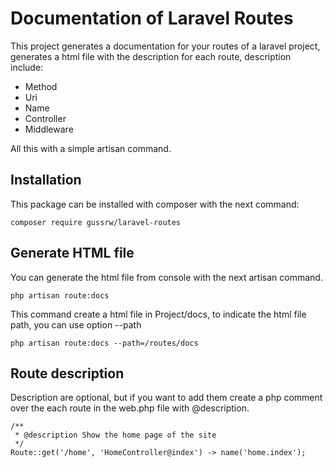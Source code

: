 # Documentation of Laravel Routes

This project generates a documentation for your routes of a laravel project, generates a html file with the description for each route, description include:

* Method
* Uri
* Name
* Controller
* Middleware

All this with a simple artisan command.

## Installation

This package can be installed with composer with the next command:

`composer require gussrw/laravel-routes`

## Generate HTML file

You can generate the html file from console with the next artisan command.

`php artisan route:docs`

This command create a html file in Project/docs, to indicate the html file path, you can use option --path 

`php artisan route:docs --path=/routes/docs`



## Route description

Description are optional, but if you want to add them create a php comment over the each route in the web.php file with @description.

```
/**
 * @description Show the home page of the site
 */
Route::get('/home', 'HomeController@index') -> name('home.index');
```



